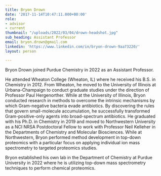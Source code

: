 ```yaml
---
title: Bryon Drown
date: '2017-11-14T10:47:11.000+00:00'
role:
- advisor
- current
thumbnail: "/uploads/2022/03/04/drown-headshot.jpg"
sub_heading: Assistant Professor
email: bryon.drown@gmail.com
linkedin: 'https://www.linkedin.com/in/bryon-drown-9aa73220/'
layout: person

---
```

Bryon Drown joined Purdue Chemistry in 2022 as an Assistant Professor.

He attended Wheaton College (Wheaton, IL) where he received his B.S. in Chemistry in 2012. From Wheaton, he moved to the University of Illinois at Urbana-Champaign to conduct graduate studies under the direction of Professor Paul Hergenorther. While at the University of Illinois, Bryon conducted research in methods to overcome the intrinsic mechanisms by which Gram-negative bacteria evade antibiotics. By discovering the rules that govern small-molecule accumulation, he successfully transformed Gram-positive-only agents into broad-spectrum antibiotics. He graduated with his Ph.D. in Chemistry in 2019 and moved to Northwestern University as a NCI NRSA Postdoctoral Fellow to work with Professor Neil Kelleher in the Departments of Chemistry and Molecular Biosciences. While at Northwestern, Bryon performed method development in top-down proteomics with a particular focus on applying individual ion mass spectrometry to targeted proteomics studies.

Bryon established his own lab in the Department of Chemistry at Purdue University in 2022 where he is utilizing top-down mass spectrometry techniques to perform chemical proteomics.